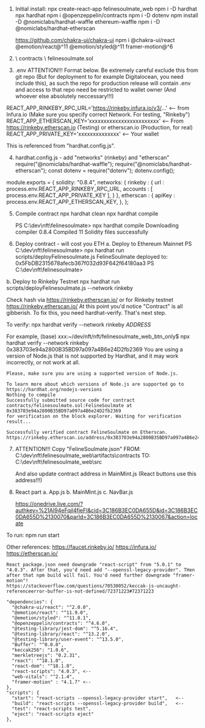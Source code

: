 1. Initial install:
    npx create-react-app felinesoulmate_web
    npm i -D hardhat
    npx hardhat
    npm i @openzeppelin/contracts
    npm i -D dotenv
    npm install -D @nomiclabs/hardhat-waffle ethereum-waffle 
    npm i -D @nomiclabs/hardhat-etherscan
    
    https://github.com/chakra-ui/chakra-ui
    npm i @chakra-ui/react @emotion/react@^11 @emotion/styled@^11 framer-motion@^6

2. \ contracts \ felinesoulmate.sol

3. .env 
ATTENTION!!! Format below. Be extremely careful exclude this from git repo (But for deployment to for example Digitalocean, you need include this), as such the repo for production release will contain .env and access to that repo need be restricted to wallet owner (And whoever else absolutely neccessary!!!)

REACT_APP_RINKEBY_RPC_URL='https://rinkeby.infura.io/v3/...' <-- from Infura.io (Make sure you specify correct Network. For testing, "Rinkeby")
REACT_APP_ETHERSCAN_KEY='xxxxxxxxxxxxxxxxxxxxxxxx'  <-- From https://rinkeby.etherscan.io (Testing) or etherscan.io (Production, for real)
REACT_APP_PRIVATE_KEY='xxxxxxxxxxxxxx' <-- Your wallet

This is referenced from "hardhat.config.js".

4. hardhat.config.js - add "networks" (rinkeby) and "etherscan"
require("@nomiclabs/hardhat-waffle");
require("@nomiclabs/hardhat-etherscan");
const dotenv = require("dotenv");
dotenv.config();

module.exports = {
  solidity: "0.8.4",
  networks: {
    rinkeby : {
      url : process.env.REACT_APP_RINKEBY_RPC_URL,
      accounts : [ process.env.REACT_APP_PRIVATE_KEY ],
    }
  },
  etherscan : {
    apiKey : process.env.REACT_APP_ETHERSCAN_KEY,
  },
};

5. Compile contract
    npx hardhat clean
    npx hardhat compile

    PS C:\dev\nft\felinesoulmate> npx hardhat compile
    Downloading compiler 0.8.4
    Compiled 11 Solidity files successfully

6. Deploy contract - will cost you ETH
a. Deploy to Ethereum Mainnet
PS C:\dev\nft\felinesoulmate> npx hardhat run scripts/deployFelinesoulmate.js
FelineSoulmate deployed to: 0x5FbDB2315678afecb367f032d93F642f64180aa3
PS C:\dev\nft\felinesoulmate>

b. Deploy to Rinkeby Testnet
  npx hardhat run scripts/deployFelinesoulmate.js --network rinkeby

Check hash via https://rinkeby.etherscan.io/ or for Rinkeby testnet https://rinkeby.etherscan.io/
At this point you'd notice "Contract" is all gibberish. To fix this, you need hardhat-verify. That's next step.

To verify:
    npx hardhat verify --network rinkeby $ADDRESS$
  
For example,
    (base) xxx:~/dev/nft/nft/felinesoulmate_web_btn_only$ npx hardhat verify --network rinkeby 0x383703e94a2800B35BD97a097a4B6e24D2fb2369
    You are using a version of Node.js that is not supported by Hardhat, and it may work incorrectly, or not work at all.

    Please, make sure you are using a supported version of Node.js.

    To learn more about which versions of Node.js are supported go to https://hardhat.org/nodejs-versions
    Nothing to compile
    Successfully submitted source code for contract
    contracts/felinesoulmate.sol:FelineSoulmate at 0x383703e94a2800B35BD97a097a4B6e24D2fb2369
    for verification on the block explorer. Waiting for verification result...

    Successfully verified contract FelineSoulmate on Etherscan.
    https://rinkeby.etherscan.io/address/0x383703e94a2800B35BD97a097a4B6e24D2fb2369#code

7. ATTENTION!!! Copy "FelineSoulmate.json"
    FROM: C:\dev\nft\felinesoulmate_web\artifacts\contracts
    TO: C:\dev\nft\felinesoulmate_web\src

    And also update contract address in MainMint.js
    (React buttons use this address!!!)

8. React part
    a. App.js
    b. MainMint.js
    c. NavBar.js

    https://onedrive.live.com/?authkey=%21AI94eFqjl4fjeFI&cid=3C186B3EC0DA655D&id=3C186B3EC0DA655D%2130070&parId=3C186B3EC0DA655D%2130067&action=locate 

  To run:
    npm run start


Other references:
    https://faucet.rinkeby.io/
    https://infura.io/
    https://etherscan.io/

    React package.json need downgrade "react-script" from "5.0.1" to "4.0.3". After that, you'd need add "--openssl-legacy-provider". THen after that npm build will fail. You'd need further downgrade "framer-motion"!
    https://stackoverflow.com/questions/70530052/keccak-js-uncaught-referenceerror-buffer-is-not-defined/72371223#72371223

    "dependencies": {
      "@chakra-ui/react": "^2.0.0",
      "@emotion/react": "^11.9.0",
      "@emotion/styled": "^11.8.1",
      "@openzeppelin/contracts": "^4.6.0",
      "@testing-library/jest-dom": "^5.16.4",
      "@testing-library/react": "^13.2.0",
      "@testing-library/user-event": "^13.5.0",
      "Buffer": "^0.0.0",
      "keccak256": "1.0.6",
      "merkletreejs": "0.2.31",
      "react": "^18.1.0",
      "react-dom": "^18.1.0",
      "react-scripts": "4.0.3", <-- 
      "web-vitals": "^2.1.4",
      "framer-motion" : "4.1.7" <-- 
    },
    "scripts": {
      "start": "react-scripts --openssl-legacy-provider start",   <-- 
      "build": "react-scripts --openssl-legacy-provider build",   <-- 
      "test": "react-scripts test",
      "eject": "react-scripts eject"
    },


